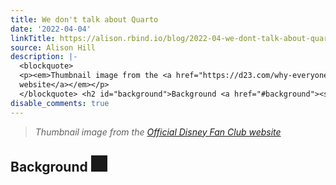 ```yaml
---
title: We don't talk about Quarto
date: '2022-04-04'
linkTitle: https://alison.rbind.io/blog/2022-04-we-dont-talk-about-quarto/
source: Alison Hill
description: |-
  <blockquote>
  <p><em>Thumbnail image from the <a href="https://d23.com/why-everyone-is-talking-about-bruno-from-encanto/" target="_blank" rel="noopener">Official Disney Fan Club
  website</a></em></p>
  </blockquote> <h2 id="background">Background <a href="#background"><svg class="anchor-symbol" aria-hidden="true" height="26" width="26" viewBox="0 0 22 22" xmlns="http://www.w3.org/2000/svg"> <path d="M0 0h24v24H0z" fill="currentColor"></path> <path d="M3.9 12c0-1.71 1.39-3.1 3.1-3.1h4V7H7c-2.76.0-5 2.24-5 5s2.24 5 5 5h4v-1.9H7c-1.71.0-3.1-1.39-3.1-3.1zM8 13h8v-2H8v2zm9-6h-4v1.9h4c1.71.0 3.1 1.39 3.1 ...
disable_comments: true
---
```

<blockquote>
<p><em>Thumbnail image from the <a href="https://d23.com/why-everyone-is-talking-about-bruno-from-encanto/" target="_blank" rel="noopener">Official Disney Fan Club
website</a></em></p>
</blockquote> <h2 id="background">Background <a href="#background"><svg class="anchor-symbol" aria-hidden="true" height="26" width="26" viewBox="0 0 22 22" xmlns="http://www.w3.org/2000/svg"> <path d="M0 0h24v24H0z" fill="currentColor"></path> <path d="M3.9 12c0-1.71 1.39-3.1 3.1-3.1h4V7H7c-2.76.0-5 2.24-5 5s2.24 5 5 5h4v-1.9H7c-1.71.0-3.1-1.39-3.1-3.1zM8 13h8v-2H8v2zm9-6h-4v1.9h4c1.71.0 3.1 1.39 3.1 ...